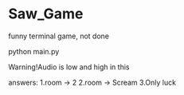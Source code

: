# Saw_Game
funny terminal game, not done

python main.py 

Warning!Audio is low and high in this 

answers:
1.room -> 2
2.room -> Scream
3.Only luck

